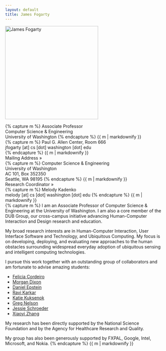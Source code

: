 ```yaml
---
layout: default
title: James Fogarty
---
```


<div class="row-fluid">
    <div class="span4">
        <p><img src="{{ site.baseurl }}/img/jfogarty.jpg" class="img-responsive" alt="James Fogarty" width="300"></p>
    </div>
    <div class="span4">
        <div class="nowrap">
{% capture m %}
Associate Professor<br/>
Computer Science & Engineering<br/>
University of Washington
{% endcapture %}
{{ m | markdownify }}
        </div>
        <div class="nowrap fontsmall">
{% capture m %}
Paul G. Allen Center, Room 666<br/>
jfogarty [at] cs [dot] washington [dot] edu<br/>
{% endcapture %}
{{ m | markdownify }}
        </div>
    </div>
    <div class="span4">
        <div class="panel-group" id="contactAccordion">
            <div class="panel panel-default">
                <div class="panel-heading">
                    <div class="panel-title">
                        <div class="accordion-toggle nowrap fontsmall marginbottom" data-toggle="collapse" data-parent="#contactAccordion" href="#contactAccordionOne">
                            Mailing Address &raquo;
                        </div>
                    </div>
                </div>
                <div id="contactAccordionOne" class="panel-collapse collapse">
                    <div class="panel-body nowrap fontsmall marginleft">
{% capture m %}
Computer Science &amp; Engineering<br/>
University of Washington<br/>
AC 101, Box 352350<br/>
Seattle, WA 98195
{% endcapture %}
{{ m | markdownify }}
                    </div>
                </div>
            </div>
            <div class="panel panel-default">
                <div class="panel-heading">
                    <div class="panel-title">
                        <div class="accordion-toggle nowrap fontsmall marginbottom" data-toggle="collapse" data-parent="#contactAccordion" href="#contactAccordionTwo">
                            Research Coordinator &raquo;
                        </div>
                    </div>
                </div>
                <div id="contactAccordionTwo" class="panel-collapse collapse">
                    <div class="panel-body nowrap fontsmall marginleft">
{% capture m %}
Melody Kadenko<br/>
melody [at] cs [dot] washington [dot] edu
{% endcapture %}
{{ m | markdownify }}
                    </div>
                </div>
            </div>
        </div>
    </div>
</div>

<div class="row-fluid marginbottom">
</div>

<div class="row-fluid">
    <div class="span12">
{% capture m %}
I am an Associate Professor of Computer Science & Engineering at the University of Washington. I am also a core member of the DUB Group, our cross-campus initiative advancing Human-Computer Interaction and Design research and education.

My broad research interests are in Human-Computer Interaction, User Interface Software and Technology, and Ubiquitous Computing. My focus is on developing, deploying, and evaluating new approaches to the human obstacles surrounding widespread everyday adoption of ubiquitous sensing and intelligent computing technologies.

I pursue this work together with an outstanding group of collaborators and am fortunate to advise amazing students:

* [Felicia Cordeiro](http://www.feliciacordeiro.com/)
* [Morgan Dixon](http://homes.cs.washington.edu/~mdixon/)
* [Daniel Epstein](http://www.depstein.net/)
* [Ravi Karkar](http://ravikarkar.com/)
* [Katie Kuksenok](http://students.washington.edu/kuksenok/blog/about/)
* [Greg Nelson](http://www.greglnelson.info/)
* [Jessie Schroeder](http://homes.cs.washington.edu/~jesscs/)
* [Xiaoyi Zhang](http://xiaoyizhang.me/)

My research has been directly supported by the National Science Foundation and by the Agency for Healthcare Research and Quality.

My group has also been generously supported by FXPAL, Google, Intel, Microsoft, and Nokia.
{% endcapture %}
{{ m | markdownify }}
    </div>
</div>
